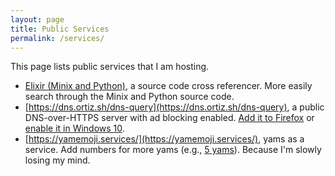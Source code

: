 ```yaml
---
layout: page
title: Public Services
permalink: /services/
---
```


This page lists public services that I am hosting.

*  [Elixir (Minix and Python)](https://elixir.ortiz.sh/), a source code cross
referencer. More easily search through the Minix and Python source code.
*  [https://dns.ortiz.sh/dns-query](https://dns.ortiz.sh/dns-query), a public
DNS-over-HTTPS server with ad blocking enabled. 
[Add it to Firefox](https://support.mozilla.org/en-US/kb/firefox-dns-over-https)
or [enable it in Windows 10](https://lifehacker.com/how-to-turn-on-dns-over-https-for-all-apps-in-windows-1-1843544589).
*  [https://yamemoji.services/](https://yamemoji.services/), yams as a service.
Add numbers for more yams (e.g., [5 yams](https://yamemoji.services/5)). Because
I'm slowly losing my mind.
